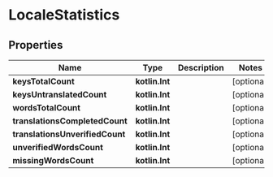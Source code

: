 
# LocaleStatistics

## Properties
Name | Type | Description | Notes
------------ | ------------- | ------------- | -------------
**keysTotalCount** | **kotlin.Int** |  |  [optional]
**keysUntranslatedCount** | **kotlin.Int** |  |  [optional]
**wordsTotalCount** | **kotlin.Int** |  |  [optional]
**translationsCompletedCount** | **kotlin.Int** |  |  [optional]
**translationsUnverifiedCount** | **kotlin.Int** |  |  [optional]
**unverifiedWordsCount** | **kotlin.Int** |  |  [optional]
**missingWordsCount** | **kotlin.Int** |  |  [optional]



